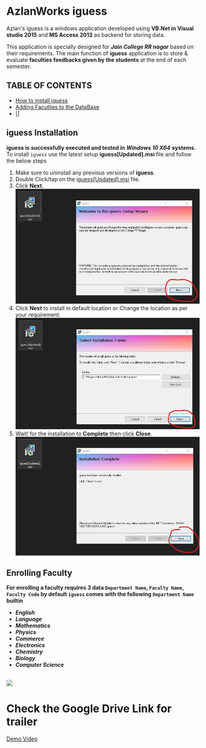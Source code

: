 # AzlanWorks iguess
Azlan's iguess is a windows application developed using **VB.Net in Visual studio 2015** and **MS Access 2013** as backend for storing data.

This application is specially designed for ***Jain College RR nagar*** based on their requirements. The main function of **iguess** application is to store & evaluate **faculties feedbacks given by the students** at the end of each semester.

## TABLE OF CONTENTS
- [How to install iguess](#iguess-Installation)
- [Adding Facutlies to the DataBase](#Enrolling-faculty)
- []

## **iguess Installation**
**iguess is successfully executed and tested in** ***Windows 10 X64*** **systems.**
To install `iguess` use the latest setup **iguess[Updated].msi** file and follow the below steps
1) Make sure to uninstall any previous versions of **iguess**.
2) Double Click/tap on the  <a href="https://drive.google.com/open?id=1thkxr0x78PnCjXHW9yMgy8Fuf903bMFr">iguess[Updated].msi</a>  file.
3) Click **Next**.
<br><img src="/img_Install/1.jpg"></br>
4) Click **Next** to install in default location or Change the location as per your requirement.
<br><img src="/img_Install/2.jpg"></br>
5) Wait! for the installation to **Complete** then click **Close**.
<br><img src="/img_Install/3.jpg"></br>


## **Enrolling Faculty**
**For enrolling a faculty requires 3 data `Department Name`, `Faculty Name`, `Faculty Code` by default `iguess` comes with the following `Department Name` builtin**
- ***English***
- ***Language***
- ***Mathematics***
- ***Physics***
- ***Commerce***
- ***Electronics***
- ***Chemistry***
- ***Biology***
- ***Computer Science***

<br><img src="/img_fact/YU-min.gif"></br>

# Check the Google Drive Link for trailer
<a href="https://drive.google.com/open?id=1pEvrY4hNTpHkFYNwvvW5KfqbUX-YltaV">Demo Video</a>
